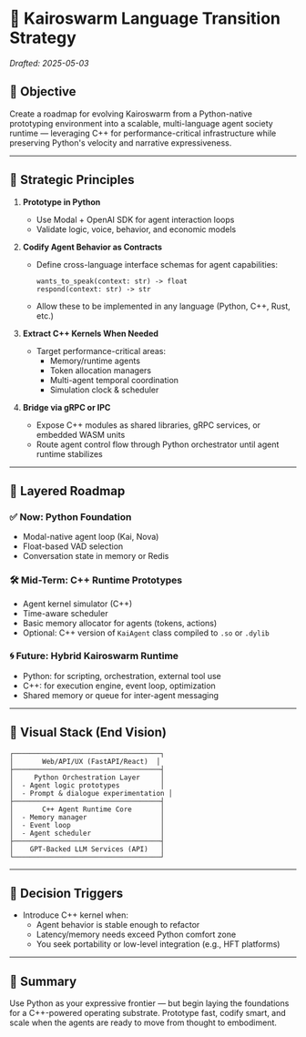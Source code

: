 # 🧬 Kairoswarm Language Transition Strategy

*Drafted: 2025-05-03*

## 🎯 Objective
Create a roadmap for evolving Kairoswarm from a Python-native prototyping environment into a scalable, multi-language agent society runtime — leveraging C++ for performance-critical infrastructure while preserving Python's velocity and narrative expressiveness.

---

## 🧠 Strategic Principles

1. **Prototype in Python**
   - Use Modal + OpenAI SDK for agent interaction loops
   - Validate logic, voice, behavior, and economic models

2. **Codify Agent Behavior as Contracts**
   - Define cross-language interface schemas for agent capabilities:
     ```
     wants_to_speak(context: str) -> float
     respond(context: str) -> str
     ```
   - Allow these to be implemented in any language (Python, C++, Rust, etc.)

3. **Extract C++ Kernels When Needed**
   - Target performance-critical areas:
     - Memory/runtime agents
     - Token allocation managers
     - Multi-agent temporal coordination
     - Simulation clock & scheduler

4. **Bridge via gRPC or IPC**
   - Expose C++ modules as shared libraries, gRPC services, or embedded WASM units
   - Route agent control flow through Python orchestrator until agent runtime stabilizes

---

## 🚧 Layered Roadmap

### ✅ Now: Python Foundation
- Modal-native agent loop (Kai, Nova)
- Float-based VAD selection
- Conversation state in memory or Redis

### 🛠 Mid-Term: C++ Runtime Prototypes
- Agent kernel simulator (C++)
- Time-aware scheduler
- Basic memory allocator for agents (tokens, actions)
- Optional: C++ version of `KaiAgent` class compiled to `.so` or `.dylib`

### 🌀 Future: Hybrid Kairoswarm Runtime
- Python: for scripting, orchestration, external tool use
- C++: for execution engine, event loop, optimization
- Shared memory or queue for inter-agent messaging

---

## 🧱 Visual Stack (End Vision)

```plaintext
┌────────────────────────────────────┐
│       Web/API/UX (FastAPI/React)  │
├────────────────────────────────────┤
│     Python Orchestration Layer     │
│  - Agent logic prototypes          │
│  - Prompt & dialogue experimentation │
├────────────────────────────────────┤
│       C++ Agent Runtime Core       │
│  - Memory manager                  │
│  - Event loop                      │
│  - Agent scheduler                 │
├────────────────────────────────────┤
│    GPT-Backed LLM Services (API)   │
└────────────────────────────────────┘
```

---

## 📌 Decision Triggers
- Introduce C++ kernel when:
  - Agent behavior is stable enough to refactor
  - Latency/memory needs exceed Python comfort zone
  - You seek portability or low-level integration (e.g., HFT platforms)

---

## 🧭 Summary
Use Python as your expressive frontier — but begin laying the foundations for a C++-powered operating substrate. Prototype fast, codify smart, and scale when the agents are ready to move from thought to embodiment.

